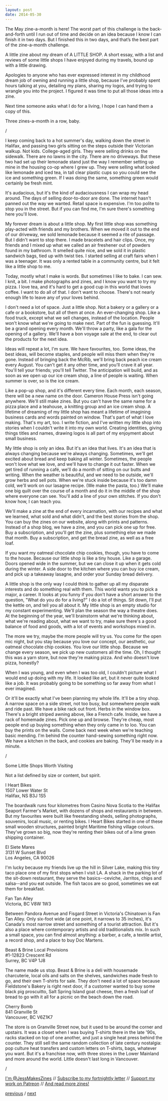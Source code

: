 ```yaml
---
layout: post
date: 2014-05-30
---
```


The May zine-a-month is here! The worst part of this challenge is the back-and-forth until I run out of time and decide on an idea because I know I can finish it in two days. But I finished this in two days, and that’s the best part of the zine-a-month challenge.

A little zine about my dream of A LITTLE SHOP. A short essay, with a list and reviews of some little shops I have enjoyed during my travels, bound up with a little drawing.

Apologies to anyone who has ever expressed interest in my childhood dream job of owning and running a little shop, because I’ve probably spent hours talking at you, detailing my plans, sharing my logos, and trying to wrangle you into the project. I figured it was time to put all those ideas into a zine.

Next time someone asks what I do for a living, I hope I can hand them a copy of this.

Three zines-a-month in a row, baby.

/

I keep coming back to a hot summer's day, walking down the street in Halifax, and passing two girls sitting on the steps outside their Victorian walkup. Not kids. College-aged girls. They were selling drinks on the sidewalk. There are no lawns in the city. There are no driveways. But these two had set up their lemonade stand just the way I remember setting up mine in the housing co-op where I grew up. They were selling what looked like lemonade and iced tea, in tall clear plastic cups so you could see the ice and something green. If I was doing the same, something green would certainly be fresh mint.
     
It's audacious, but it's the kind of audaciousness I can wrap my head around. The days of selling door-to-door are done. The internet hasn't panned out the way we wanted. Retail space is expensive. I'm too polite to stop you in the street. But if you can find me, I'm sure there's something here you'll love.
     
My forever dream is about a little shop. My first little shop was something play-acted with friends and my brothers. When we moved it out to the end of our driveway, we sold lemonade because it seemed a rite of passage. But I didn't want to stop there. I made bracelets and hair clips. Once, my friends and I mixed up what we called an air freshener out of powders found in my bathroom. It smelled quite nice, and we sold it in plastic sandwich bags, tied up with twist ties. I started selling at craft fairs when I was a teenager. It was only a rented table in a community centre, but it felt like a little shop to me.
     
Today, mostly what I make is words. But sometimes I like to bake. I can sew. I knit, a bit. I make photographs and zines, and I know you want to try my pizza. I love tea, and it's hard to get a good cup in this world that loves coffee. I want to do all of that. I don't want to choose. There's not nearly enough life to leave any of your loves behind. 
     
I don't need a lot of space. Just a little shop. Not a bakery or a gallery or a cafe or a bookstore, but all of them at once. An ever-changing shop. Like a food truck, except what we sell changes, instead of the location. People won't know what we're going to make next. Part of the fun is guessing. It'll be a grand opening every month. We'll throw a party, like a gala for the opening of a gallery. We'll have a bon voyage sale at the end, to clear out the products for the next idea. 
     
Ideas will repeat a lot, I'm sure. We have favourites, too. Some ideas, the best ideas, will become staples, and people will miss them when they're gone. Instead of bringing back the McRib, we'll bring back peach ice cream every August. You can't get it any other time, and you'll crave it all year. You'll tell your friends; you'll tell Twitter. The anticipation will build, and as soon as we open up our ice cream shop, a line of people is waiting. When summer is over, so is the ice cream.
     
Like a pop-up shop, and it's different every time. Each month, each season, there will be a new name on the door. Cameron House Press isn't going anywhere. We'll still make zines. But you can't have the same name for a pizza place and a teahouse, a knitting group and an ice cream shop. A lifetime of dreaming of my little shop has meant a lifetime of imagining business cards and words painted on window. That's part of what I love making. That's my art, too. I write fiction, and I've written my little shop into stories when I couldn't write it into my own world. Creating identities, giving things titles and names, drawing logos is all part of my enjoyment about small business.
     
My little shop is only an idea. But it's an idea that lives. It's an idea that is always changing because we're always changing. Sometimes, we'll get excited about bread and keep baking all winter. Sometimes, the people won't love what we love, and we'll have to change it out faster. When we get tired of running a café, we'll do a month of sitting on our butts and writing. When the weather is beautiful, and we need to be outside, we'll grow herbs and sell pots. When we're stuck inside because it's too damn cold, we'll work on our lasagne recipe. (We make the pasta, too.) We'll make one big quilt over the course of a month and do it in the middle of the shop where everyone can see. You'll add a line of your own stitches. If you don't know how, I can teach you.
     
We'll make a zine at the end of every incarnation, with our recipes and what we learned, what sold and what didn't, and the best stories from the shop. You can buy the zines on our website, along with prints and patterns. Instead of a shop blog, we have a zine, and you can pick one up for free. Buy a subscription, and you'll get the zine, plus something else we made that month. Buy a subscription, and get the bread zine, as well as a free loaf.  
     
If you want my oatmeal chocolate chip cookies, though, you have to come to the house. Because our little shop is like a tiny house. Like a garage. Doors opened wide in the summer, but we can close it up when it gets cold during the winter. A side door to the kitchen where you can buy ice cream, and pick up a takeaway lasagne, and order your Sunday bread delivery. 
     
A little shop is the only way I could think to gather up all my disparate interests and do something real with them. This world wants you to pick a major, a career. It looks at you funny if you don't have a short answer to the question, "What do you do for a living?" I do a lot of things. Sit down, I'll put the kettle on, and tell you all about it. My little shop is an empty studio for my constant experimenting. We'll plan the season the way a theatre does. At the beginning of the year, we'll brainstorm what we're thinking about, what we're reading about, what we want to try, make sure there's a good balance of food and goods, with a lot of events and workshops mixed in. 
     
The more we try, maybe the more people will try us. You come for the open mic night, but you stay because you love our concept, our aesthetic, our oatmeal chocolate chip cookies. You love our little shop. Because we change every season, we pick up new customers all the time. Oh, I thought this was a yarn store, but now they're making pizza. And who doesn't love pizza, honestly? 
     
When I was young, and even when I was too old, I couldn't picture what I would end up doing with my life. It looked like art, but it never quite looked like a job. It was probably going to be something so far away from what I ever imagined. 
     
Or it'll be exactly what I've been planning my whole life. It'll be a tiny shop. A narrow space on a side street, not too busy, but somewhere people walk and ride past. We have a bike rack out front. Herbs in the window box. There's a bright striped awning above, like a French cafe. Inside, we have a rack of homemade zines. Pick one up and browse. They're cheap, most people end up buying something when they only came in to loo. You can buy the prints on the walls. Come back next week when we're teaching basic mending. I'm behind the counter hand-sewing something right now. We have a kitchen in the back, and cookies are baking. They'll be ready in a minute.

/
     
Some Little Shops Worth Visiting

Not a list defined by size or content, but spirit. 

I Heart Bikes  
1507 Lower Water St  
Halifax, NS B3J 1S5

The boardwalk runs four kilometres from Casino Nova Scotia to the Halifax Seaport Farmer's Market, with dozens of shops and restaurants in between. But my favourites were built like freestanding sheds, selling photographs, souvenirs, local music, or renting bikes. I Heart Bikes started in one of these small wooden structures, painted bright Maritime fishing village colours. They've grown so big, now they're renting their bikes out of a lime green shipping container.

El Siete Mares  
3131 W Sunset Blvd  
Los Angeles, CA 90026

I'm lucky because my friends live up the hill in Silver Lake, making this tiny taco place one of my first stops when I visit LA. A shack in the parking lot of the sit-down restaurant, they serve the basics--ceviche, Jarritos, chips and salsa--and you eat outside. The fish tacos are so good, sometimes we eat them for breakfast.

Fan Tan Alley  
Victoria, BC V8W 1W3

Between Pandora Avenue and Fisgard Street in Victoria's Chinatown is Fan Tan Alley. Only six-foot wide (at one point, it narrows to 35 inches), it's Canada's most narrow street and something of a tourist attraction. But it's also a place where contemporary artists and old traditionalists mix. In such a small space, you can find almost anything: a barber, a cafe, a textile artist, a record shop, and a place to buy Doc Martens.

Beast & Brine Local Provisions  
#1-12823 Crescent Rd  
Surrey, BC V4P 1J8

The name made us stop. Beast & Brine is a deli with housemade charcuterie, local oils and salts on the shelves, sandwiches made fresh to go, and their own T-shirts for sale. They don't need a lot of space because Fieldstone's Bakery is right next door, if a customer wanted to buy some black pig proscuitto, Salt Spring Island goat cheese, then a fresh loaf of bread to go with it all for a picnic on the beach down the road.

Cherry Bomb  
841 Granville St  
Vancouver, BC V6Z1K7

The store is on Granville Street now, but it used to be around the corner and upstairs. It was a closet when I was buying T-shirts there in the late '90s, racks stacked on top of one another, and just a single heat press behind the counter. They still sell the same random collection of late century nostalgia: pop culture heat transfers and custom letters on T-shirts, bags, whatever you want. But it's a franchise now, with three stores in the Lower Mainland and more around the world. Little doesn't last long in Vancouver.

/

[I'm @JessMakesZines](https://twitter.com/JessMakesZines) // [Subscribe to my fortnightly letter](http://tinyletter.com/jessdriscoll) // [Support my work on Patreon](https://www.patreon.com/jessdriscoll) // [And read more zines!](https://jessdriscoll.itch.io/)

<a href="{{page.previous.url}}">previous</a> / <a href="{{page.next.url}}">next</a>
